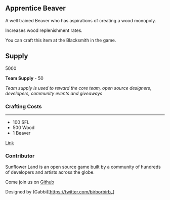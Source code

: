 ## Apprentice Beaver

A well trained Beaver who has aspirations of creating a wood monopoly.

Increases wood replenishment rates.

You can craft this item at the Blacksmith in the game.

## Supply

5000

**Team Supply** - 50

_Team supply is used to reward the core team, open source designers, developers, community events and giveaways_

### Crafting Costs

---

- 100 SFL
- 500 Wood
- 1 Beaver

[Link](https://docs.sunflower-land.com/crafting-guide)

### Contributor

Sunflower Land is an open source game built by a community of hundreds of developers and artists across the globe.

Come join us on [Github](https://github.com/sunflower-land/sunflower-land)

Designed by (Gabbi)[https://twitter.com/birborbirb_]
